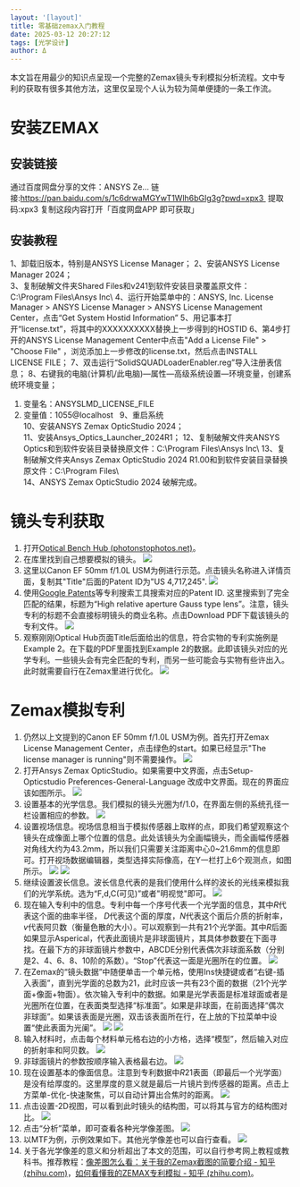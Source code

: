 ```yaml
---
layout: '[layout]'
title: 零基础zemax入门教程
date: 2025-03-12 20:27:12
tags: [光学设计]
author: Δ
---
```

本文旨在用最少的知识点呈现一个完整的Zemax镜头专利模拟分析流程。文中专利的获取有很多其他方法，这里仅呈现个人认为较为简单便捷的一条工作流。
# 安装ZEMAX
## 安装链接
通过百度网盘分享的文件：ANSYS Ze…
链接:https://pan.baidu.com/s/1c6drwaMGYwT1Wlh6bGIg3g?pwd=xpx3 
提取码:xpx3
复制这段内容打开「百度网盘APP 即可获取」
## 安装教程
1、卸载旧版本，特别是ANSYS License Manager；
2、安装ANSYS License Manager 2024；  
3、复制破解文件夹Shared Files和v241到软件安装目录覆盖原文件：C:\\Program Files\\Ansys Inc\\
4、运行开始菜单中的：ANSYS, Inc. License Manager > ANSYS License Manager > ANSYS License Management Center，点击“Get System Hostid Information”
5、用记事本打开“license.txt”，将其中的XXXXXXXXXX替换上一步得到的HOSTID
6、第4步打开的ANSYS License Management Center中点击"Add a License File" > "Choose File" ，浏览添加上一步修改的license.txt，然后点击INSTALL LICENSE FILE；
7、双击运行“SolidSQUADLoaderEnabler.reg”导入注册表信息；
8、右键我的电脑(计算机/此电脑)—属性—高级系统设置—环境变量，创建系统环境变量；
1. 变量名：ANSYSLMD_LICENSE_FILE  
2. 变量值：1055@localhost  
9、重启系统  
10、安装ANSYS Zemax OpticStudio 2024；  
11、安装Ansys_Optics_Launcher_2024R1；
12、复制破解文件夹ANSYS Optics和到软件安装目录替换原文件：C:\\Program Files\\Ansys Inc\\
13、复制破解文件夹Ansys Zemax OpticStudio 2024 R1.00和到软件安装目录替换原文件：C:\\Program Files\\  
14、ANSYS Zemax OpticStudio 2024 破解完成。
# 镜头专利获取
1. 打开[Optical Bench Hub (photonstophotos.net)](https://www.photonstophotos.net/GeneralTopics/Lenses/OpticalBench/OpticalBenchHub.htm)。
2. 在库里找到自己想要模拟的镜头。
![](1.png)
3. 这里以Canon EF 50mm f/1.0L USM为例进行示范。点击镜头名称进入详情页面，复制其"Title"后面的Patent ID为"US 4,717,245".
![](2.png)
4. 使用[Google Patents](https://patents.google.com/)等专利搜索工具搜索对应的Patent ID. 这里搜索到了完全匹配的结果，标题为“High relative aperture Gauss type lens”。注意，镜头专利的标题不会直接标明镜头的商业名称。点击Download PDF下载该镜头的专利文件。
![](3.png)
5. 观察刚刚Optical Hub页面Title后面给出的信息，符合实物的专利实施例是Example 2。在下载的PDF里面找到Example 2的数据。此即该镜头对应的光学专利。一些镜头会有完全匹配的专利，而另一些可能会与实物有些许出入。此时就需要自行在Zemax里进行优化。
![](4.png)
# Zemax模拟专利
1. 仍然以上文提到的Canon EF 50mm f/1.0L USM为例。首先打开Zemax License Management Center，点击绿色的start。如果已经显示"The license manager is running"则不需要操作。
![](5.png)
2. 打开Ansys Zemax OpticStudio。如果需要中文界面，点击Setup-Opticstudio Preferences-General-Language 改成中文界面。现在的界面应该如图所示。
![](6.png)
3. 设置基本的光学信息。我们模拟的镜头光圈为f/1.0，在界面左侧的系统孔径一栏设置相应的参数。
![](7.png)
4. 设置视场信息。视场信息相当于模拟传感器上取样的点，即我们希望观察这个镜头在成像面上哪个位置的信息。此处该镜头为全画幅镜头，而全画幅传感器对角线大约为43.2mm，所以我们只需要关注距离中心0~21.6mm的信息即可。打开视场数据编辑器，类型选择实际像高，在Y一栏打上6个观测点，如图所示。
![](8.png)
![](9.png)
5. 继续设置波长信息。波长信息代表的是我们使用什么样的波长的光线来模拟我们的光学系统。选为“F,d,C(可见)”或者"明视觉"即可。
![](10.png)
7. 现在输入专利中的信息。专利中每一个序号代表一个光学面的信息，其中$R$代表这个面的曲率半径， $D$代表这个面的厚度，$N$代表这个面后介质的折射率，$v$代表阿贝数（衡量色散的大小）。可以观察到一共有21个光学面。其中$R$后面如果显示Asperical，代表此面镜片是非球面镜片，其具体参数要在下面寻找。在最下方的非球面镜片参数中，ABCDE分别代表偶次非球面系数（分别是2、4、6、8、10阶的系数）。“Stop”代表这一面是光圈所在的位置。
![](11.png)
8. 在Zemax的“镜头数据”中随便单击一个单元格，使用Ins快捷键或者“右键-插入表面”，直到光学面的总数为21，此时应该一共有23个面的数据（21个光学面+像面+物面）。依次输入专利中的数据。如果是光学表面是标准球面或者是光圈所在位置，在表面类型选择“标准面”。如果是非球面，在前面选择“偶次非球面”。如果该表面是光圈，双击该表面所在行，在上放的下拉菜单中设置“使此表面为光阑”。
![](12.png)
![](13.png)
9. 输入材料时，点击每个材料单元格右边的小方格，选择“模型”，然后输入对应的折射率和阿贝数。
![](14.png)
10. 非球面镜片的参数按顺序输入表格最右边。
![](15.png)
11. 现在设置基本的像面信息。注意到专利数据中$R21$表面（即最后一个光学面）是没有给厚度的。这里厚度的意义就是最后一片镜片到传感器的距离。点击上方菜单-优化-快速聚焦，可以自动计算出合焦时的距离。
![](16.png)
12. 点击设置-2D视图，可以看到此时镜头的结构图，可以将其与官方的结构图对比。
![](17.png)
13. 点击“分析”菜单，即可查看各种光学像差图。
![](18.png)
14. 以MTF为例，示例效果如下。其他光学像差也可以自行查看。
![](19.png)
15. 关于各光学像差的意义和分析超出了本文的范围，可以自行参考网上教程或教科书。推荐教程：[像差图怎么看：关于我的Zemax截图的简要介绍 - 知乎 (zhihu.com)](https://zhuanlan.zhihu.com/p/635741951)，[如何看懂我的ZEMAX专利模拟 - 知乎 (zhihu.com)](https://zhuanlan.zhihu.com/p/640498704)。

